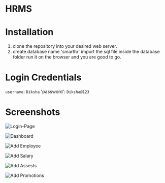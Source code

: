 # HRMS
# Installation
 1. clone the repository into your desired web server.
 2. create database name 'smarthr'
 import the sql file inside the database folder
 run it on the browser and you are good to go.

 # Login Credentials
 `username`: `Diksha`
 'password': `Diksha@123`
# Screenshots
![Login-Page](https://github.com/Diksha-Kshatriya/HRMS/assets/174441187/ece4edf9-0907-4dfb-8fd1-7c706f023264)

![Dashboard](https://github.com/Diksha-Kshatriya/HRMS/assets/174441187/c662ef39-2c50-449c-8eed-c7add76cffa0)

![Add Employee](https://github.com/Diksha-Kshatriya/HRMS/assets/174441187/1c04b7b5-ce66-44f1-bef0-17c18c93f5e6)

![Add Salary](https://github.com/Diksha-Kshatriya/HRMS/assets/174441187/3e6e3796-030a-4e3d-98b5-8397b38aca61)

![Add Assests](https://github.com/Diksha-Kshatriya/HRMS/assets/174441187/4285705c-d6b7-4ba7-bef6-dce4e66f1d5b)

![Add Promotions](https://github.com/Diksha-Kshatriya/HRMS/assets/174441187/8abe7761-d803-4306-a276-0f998aacfe3f)






